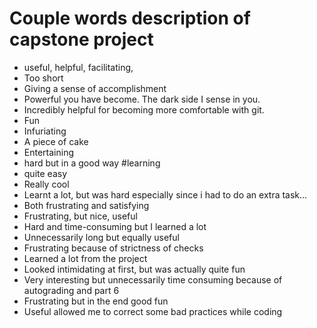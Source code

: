 # Couple words description of capstone project
* useful, helpful, facilitating, 
* Too short
* Giving a sense of accomplishment
* Powerful you have become. The dark side I sense in you.
* Incredibly helpful for becoming more comfortable with git.
* Fun
* Infuriating
* A piece of cake
* Entertaining
* hard but in a good way #learning
* quite easy
* Really cool
* Learnt a lot, but was hard especially since i had to do an extra task... 
* Both frustrating and satisfying
* Frustrating, but nice, useful 
* Hard and time-consuming but I learned a lot
* Unnecessarily long but equally useful
* Frustrating because of strictness of checks
* Learned a lot from the project
* Looked intimidating at first, but was actually quite fun
* Very interesting but unnecessarily time consuming because of autograding and part 6
* Frustrating but in the end good fun
* Useful allowed me to correct some bad practices while coding
